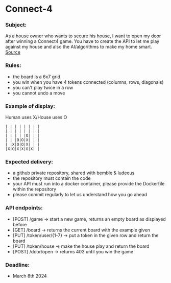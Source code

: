 # Connect-4

### Subject:

As a house owner who wants to secure his house, I want to open my door after winning a Connect4 game. You have to create the API to let me play against my house and also the AI/algorithms to make my home smart.  
[Source](https://n8n.nabucasa.dev/webhook/2ce25dac-e576-4712-826e-97b9f06dc7a2)

### Rules:

-   the board is a 6x7 grid
-   you win when you have 4 tokens connected (columns, rows, diagonals)
-   you can't play twice in a row
-   you cannot undo a move

### Example of display:

Human uses X/House uses O

```
| | | | | | | |
| | | | | | | |
| | | | |O| | |
| | |O|O|X| | |
| |X|O|O|X| | |
|X|O|X|X|O|X| |
```

### Expected delivery:

-   a github private repository, shared with bemble & ludeeus
-   the repository must contain the code
-   your API must run into a docker container, please provide the Dockerfile within the repository
-   please commit regularly to let us understand how you go ahead

### API endpoints:

-   [POST] /game -> start a new game, returns an empty board as displayed before
-   [GET] /board -> returns the current board with the example given
-   [PUT] /token/user/{1-7} -> put a token in the given row and return the board
-   [PUT] /token/house -> make the house play and return the board
-   [POST] /door/open -> returns 403 until you win the game

### Deadline:

-   March 8th 2024
